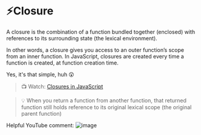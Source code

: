 # ⚡Closure

A closure is the combination of a function bundled together (enclosed) with references to its surrounding state (the lexical environment).

In other words, a closure gives you access to an outer function’s scope from an inner function. In JavaScript, closures are created every time a function is created, at function creation time.

Yes, it's that simple, huh 😲

> 📺 Watch: [Closures in JavaScript](https://youtu.be/qikxEIxsXco)

> 💡 When you return a function from another function, that returned function still holds reference to its original lexical scope (the original parent function)

Helpful YouTube comment:
![image](https://imgur.com/gallery/J5sEaMy)
